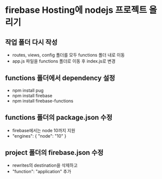 # firebase Hosting에 nodejs 프로젝트 올리기

## 작업 폴더 다시 작성

- routes, views, config 폴더를 모두 functions 폴더 내로 이동
- app.js 파일을 functions 폴더로 이동 후 index.js로 변경

## functions 폴더에서 dependency 설정

- npm install pug
- npm install firebase
- npm install firebase-functions

## functions 폴더의 package.json 수정

- firebase에서는 node 10까지 지원
- "engines": {
  "node": "10"
  }

## project 폴더의 firebase.json 수정

- rewrites의 destination을 삭제하고
- "function": "application" 추가
